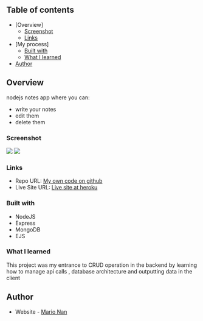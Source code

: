 ## Table of contents

- [Overview]
  - [Screenshot](#screenshot)
  - [Links](#links)
- [My process]
  - [Built with](#built-with)
  - [What I learned](#what-i-learned)
- [Author](#author)

## Overview

nodejs notes app where you can:

- write your notes
- edit them
- delete them

### Screenshot

![](https://i.ibb.co/fCTY83P/image.png)
![](https://i.ibb.co/BGNBj4L/image.png)

### Links

- Repo URL: [My own code on github](https://github.com/DevMarioNan/nodejs-notes-app)
- Live Site URL: [Live site at heroku](https://marionan-notes-app.herokuapp.com)

### Built with

- NodeJS
- Express
- MongoDB
- EJS

### What I learned

This project was my entrance to CRUD operation in the backend by learning how to manage api calls , database architecture and outputting data in the client

## Author

- Website - [Mario Nan](https://github.com/DevMarioNan)
